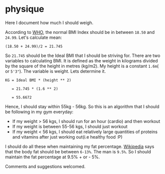 # physique

Here I document how much I should weigh.

According to [WHO](http://apps.who.int/bmi/index.jsp?introPage=intro_3.html), the normal BMI Index should be in between `18.50` and `24.99`. Let's calculate mean:

```
(18.50 + 24.99)/2 = 21.745
```

So `21.745` should be the Ideal BMI that I should be striving for. There are two variables to calculating BMI. It is defined as the weight in kilograms divided by the square of the height in metres (kg/m2). My height is a constant `1.6m`( or `5'3"`). The variable is weight. Lets determine it.


```
KG = Ideal BMI * (height ** 2)

   = 21.745 * (1.6 ** 2)

   = 55.6672
```

Hence, I should stay within 55kg - 56kg. So this is an algorithm that I should be following in my gym everyday:

- If my weight > 56 kgs, I should run for an hour (cardio) and then workout
- If my weight is between 55-56 kgs, I should just workout
- If my weight < 56 kgs, I should eat relatively large quantities of proteins and vitamins  after just working out(i.e healthy food :P)


I should do all these when maintaining my fat percentage. [Wikipedia](https://en.wikipedia.org/wiki/Body_fat_percentage) says that the body fat should be between `6-13%`. The man is `9.5%`. So I should maintain the fat percentage at 9.5% + or - 5%.

Comments and suggestions welcomed.
